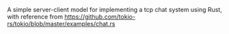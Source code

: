 A simple server-client model for implementing a tcp chat system using Rust, with reference from
https://github.com/tokio-rs/tokio/blob/master/examples/chat.rs